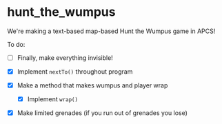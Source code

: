# hunt_the_wumpus

We're making a text-based map-based Hunt the Wumpus game in APCS!

To do:


- [ ] Finally, make everything invisible!
    
- [X] Implement `nextTo()`  throughout program
- [X] Make a method that makes wumpus and player wrap
    - [X] Implement `wrap()`
- [X] Make limited grenades (if you run out of grenades you lose)
